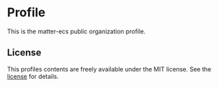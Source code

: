 # Profile

This is the matter-ecs public organization profile.

## License

This profiles contents are freely available under the MIT license. See the
[license] for details.

[license]: LICENSE.md
